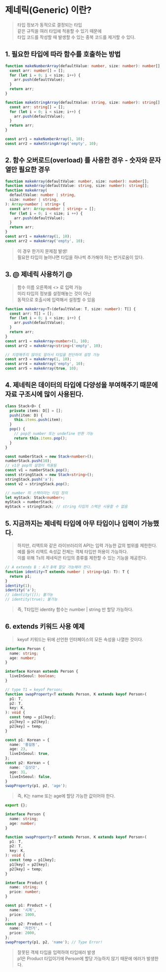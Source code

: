 # 제네릭(Generic) 이란?
> 타입 정보가 동적으로 결정되는 타입  
같은 규칙을 여러 타입에 적용할 수 있기 때문에  
타입 코드를 작성할 때 발생할 수 있는 중복 코드를 제거할 수 있다.

## 1. 필요한 타입에 따라 함수를 호출하는 방법
```ts
function makeNumberArray(defaultValue: number, size: number): number[] {
  const arr: number[] = [];
  for (let i = 0; i < size; i++) {
    arr.push(defaultValue);
  }
  return arr;
}

function makeStringArray(defaultValue: string, size: number): string[] {
  const arr: string[] = [];
  for (let i = 0; i < size; i++) {
    arr.push(defaultValue);
  }
  return arr;
}

const arr1 = makeNumberArray(1, 10);
const arr2 = makeStringArray('empty', 10);
```

## 2. 함수 오버로드(overload) 를 사용한 경우 - 숫자와 문자열만 필요한 경우
```ts
function makeArray(defaultValue: number, size: number): number[];
function makeArray(defaultValue: string, size: number): string[];
function makeArray(
  defaultValue: number | string,
  size: number | string,
): Array<number | string> {
  const arr: Array<number | string> = [];
  for (let i = 0; i < size; i ++) {
    arr.push(defaultValue);
  }
  return arr;
}
const arr1 = makeArray(1, 10);
const arr2 = makeArray('empty', 10);
```
> 이 경우 한가지 문제점 발생!  
필요한 타입이 늘어나면 타입을 하나씩 추가해야 하는 번거로움이 있다.

## 3. @ 제네릭 사용하기 @
> 함수 이름 오른쪽에 <> 로 입력 가능  
미리 타입의 정보를 설정해놓는 것이 아닌  
동적으로 호출시에 입력해서 설정할 수 있음
```ts
function makeArray<T>(defaultValue: T, size: number): T[] {
  const arr: T[] = [];
  for (let i = 0; i < size; i++) {
    arr.push(defaultValue);
  }
  return arr;
}
const arr1 = makeArray<number>(1, 10);
const arr2 = makeArray<string>('empty', 10);

// 지정해주지 않아도 알아서 타입을 판단하여 설정 가능
const arr3 = makeArray(1, 10);
const arr4 = makeArray('empty', 10);
const arr5 = makeArray(true, 10);
```

## 4. 제네릭은 데이터의 타입에 다양성을 부여해주기 때문에 자료 구조시에 많이 사용된다.
```ts
class Stack<D> {
  private items: D[] = [];
  push(item: D) {
    this.items.push(item);
  }
  pop() {
    // pop은 number 또는 undefine 반환 가능
    return this.items.pop();
  }
}

const numberStack = new Stack<number>();
numberStack.push(10);
// v1은 pop의 설정이 적용됨
const v1 = numberStack.pop();
const stringStack = new Stack<string>();
stringStack.push('a');
const v2 = stringStack.pop();

// number 의 스택이라는 타입 정의
let myStack: Stack<number>;
myStack = numberStack;
myStack = stringStack; // string 타입의 스택은 사용할 수 없음
```

## 5. 지금까지는 제네릭 타입에 아무 타입이나 입력이 가능했다.  
>하지만, 리액트와 같은 라이브러리의 API는 입력 가능한 값의 범위를 제한한다.  
예를 들어 리액트 속성값 전체는 객체 타입만 허용이 가능하다.  
이를 위해 Ts의 제네릭은 타입의 종류를 제한할 수 있는 기능을 제공힌다.

```ts
// A extends B : A가 B에 할당 가능해야 한다.
function identity<T extends number | string>(p1: T): T {
  return p1;
}
identity(1);
identity('a');
// identity([]); 불가능
// identity(true); 불가능
```
> 즉, T타입인 identity 함수는 number | string 만 할당 가능하다.

## 6. extends 키워드 사용 예제
> keyof 키워드는 뒤에 선언한 인터페이스의 모든 속성을 나열한 것이다.
```ts
interface Person {
  name: string;
  age: number;
}

interface Korean extends Person {
  liveInSeoul: boolean;
}

// type T1 = keyof Person;
function swapProperty<T extends Person, K extends keyof Person>(
  p1: T,
  p2: T,
  key: K,
): void {
  const temp = p1[key];
  p1[key] = p2[key];
  p2[key] = temp;
}

const p1: Korean = {
  name: '홍길동',
  age: 23,
  liveInSeoul: true,
};
const p2: Korean = {
  name: '김삿갓',
  age: 31,
  liveInSeoul: false,
}
swapProperty(p1, p2, 'age');
```
> 즉, K는 name 또는 age에 할당 가능한 값이어야 한다.

```ts
export {};

interface Person {
  name: string;
  age: number;
}

function swapProperty<T extends Person, K extends keyof Person>(
  p1: T,
  p2: T,
  key: K,
): void {
  const temp = p1[key];
  p1[key] = p2[key];
  p2[key] = temp;
}

interface Product {
  name: string;
  price: number;
}

const p1: Product = {
  name: '시계',
  price: 1000,
};
const p2: Product = {
  name: '자전거',
  price: 2000,
};
swapProperty(p1, p2, 'name'); // Type Error!
```
> 잘못된 객체 타입을 입력하여 타입에러 발생  
p1은 Product 타입이기에 Person에 할당 가능하지 않기 때문에 에러가 발생한다.